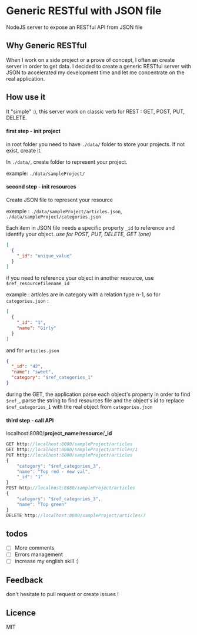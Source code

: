 # Generic RESTful with JSON file
NodeJS server to expose an RESTful API from JSON file

## Why Generic RESTful

When I work on a side project or a prove of concept, I often an create server in order to get data.
I decided to create a generic RESTful server with JSON to accelerated my development time and let me concentrate on the real application.

## How use it

It "simple" :), this server work on classic verb for REST : GET, POST, PUT, DELETE.

#### first step - init project
in root folder you need to have `./data/` folder to store your projects. If not exist, create it.

In `./data/`, create folder to represent your project.

example: `./data/sampleProject/`

#### second step - init resources

Create JSON file to represent your resource

exemple : `./data/sampleProject/articles.json`, `./data/sampleProject/categories.json`

Each item in JSON file needs a specific property
`_id` to reference and identify your object. _use for POST, PUT, DELETE, GET (one)_
```json
[
  {
    "_id": "unique_value"
  }
]
```

if you need to reference your object in another resource, use `$ref_resourcefilename_id`

example : articles are in category with a relation type n-1, so for `categories.json` :
```json
[
  {
    "_id": "1",
    "name": "Girly"
  }
]
```
and for `articles.json`
```json
{
  "_id": "42",
  "name": "sweet",
  "category": "$ref_categories_1"
}
```
during the GET, the application parse each object's property in order to find `$ref_`, parse the string to find resources file and the object's id to replace `$ref_categories_1` with the real object from `categories.json`

#### third step - call API
localhost:8080/**project_name**/**resource**/**_id**
```javascript
GET http://localhost:8080/sampleProject/articles
GET http://localhost:8080/sampleProject/articles/1
PUT http://localhost:8080/sampleProject/articles
{
    "category": "$ref_categories_3",
    "name": "Top red - new val",
    "_id": "1"
}
POST http://localhost:8080/sampleProject/articles
{
    "category": "$ref_categories_3",
    "name": "Top green"
}
DELETE http://localhost:8080/sampleProject/articles/7
```
## todos
* [ ] More comments
* [ ] Errors management
* [ ] increase my english skill :)

## Feedback
don't hesitate to pull request or create issues !

## Licence
MIT
